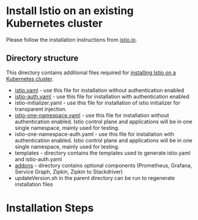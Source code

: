 
# Install Istio on an existing Kubernetes cluster

Please follow the installation instructions from [istio.io](https://istio.io/docs/setup/kubernetes/quick-start.html).

## Directory structure
This directory contains additional files required for [installing Istio on a Kubernetes cluster](https://github.com/istio/istio/tree/master/install/kubernetes).

* [istio.yaml](https://github.com/istio/istio/blob/master/install/kubernetes/istio.yaml) - use this file for installation without authentication enabled
* [istio-auth.yaml](https://github.com/istio/istio/blob/master/install/kubernetes/istio-auth.yaml) - use this file for installation with authentication enabled
* istio-initializer.yaml - use this file for installation of istio initializer for transparent injection.
* [istio-one-namespace.yaml](https://github.com/istio/istio/blob/master/install/kubernetes/istio-one-namespace.yaml) - use this file for installation without authentication enabled. Istio control plane and applications will be in one single namespace, mainly used for testing.
* istio-one-namespace-auth.yaml - use this file for installation with authentication enabled. Istio control plane and applications will be in one single namespace, mainly used for testing.
* templates - directory contains the templates used to generate istio.yaml and istio-auth.yaml
* [addons](https://github.com/istio/istio/blob/master/install/kubernetes/addons) - directory contains optional components (Prometheus, Grafana, Service Graph, Zipkin, Zipkin to Stackdriver)
* updateVersion.sh in the parent directory can be run to regenerate installation files

# Installation Steps

# 
